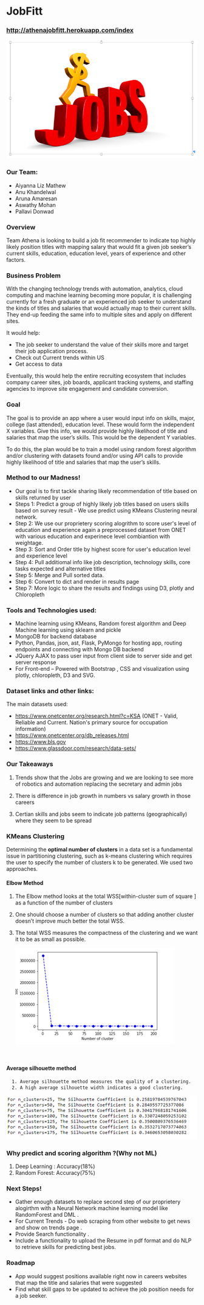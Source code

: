 # JobFitt
### http://athenajobfitt.herokuapp.com/index
![jobfit](Images/JobFit.png)


### Our Team:

* Aiyanna Liz Mathew	
* Anu Khandelwal 
* Aruna Amaresan	
* Aswathy Mohan
* Pallavi Donwad

### Overview
Team Athena is looking to build a job fit recommender to indicate top highly likely position titles with mapping salary that would fit a given job seeker’s current skills, education, education level, years of experience and other factors. 

### Business Problem
With the changing technology trends with automation, analytics, cloud computing and machine learning becoming more popular, it is challenging currently for a fresh graduate or an experienced job seeker to understand the kinds of titles and salaries that would actually map to their current skills. They end-up feeding the same info to multiple sites and apply on different sites. 

It would help:
*   The job seeker to understand the value of their skills more and target their job application process. 
*   Check out Current trends within US 
*   Get access to data

Eventually, this would help the entire recruiting ecosystem that includes company career sites, job boards, applicant tracking systems, and staffing agencies to improve site engagement and candidate conversion.

### Goal 
The goal is to provide an app where a user would input info on skills, major, college (last attended), education level. These would form the independent X variables. Give this info, we would provide highly likelihood of title and salaries that map the user’s skills. This would be the dependent Y variables.

To do this, the plan would be to train a model using random forest algorithm and/or clustering with datasets found and/or using API calls to provide highly likelihood of title and salaries that map the user’s skills. 

### Method to our Madness!
*   Our goal is to first tackle sharing likely recommendation of title based on skills returned by user
*   Steps 1: Predict a group of highly likely job titles based on users skills based on survey result - We use predict using KMeans Clustering neural network. 
*   Step 2: We use our proprietery scoring  alogrithm to score user's level of education and experience again a preprocessed dataset from ONET with various education  and experinece level combiantion with weightage. 
*   Step 3: Sort and Order title by highest score for user's education level and experience level 
*   Step 4: Pull additiomal info like job description, technology skills, core tasks expected and alternative titles
*   Step 5: Merge and Pull sorted data. 
*   Step 6: Convert to dict and render in results page 
*   Step 7: More logic to share the results and findings using D3, plotly and Chloropleth

### Tools and Technologies used: 
*   Machine learning using KMeans, Random forest algorithm and Deep Machine learning using sklearn and pickle
*   MongoDB for backend database
*   Python, Pandas, json, ast, Flask, PyMongo for hosting app, routing endpoints and connecting with Mongo DB backend 
*   JQuery AJAX to pass user input from client side to server side and get server response
*   For Front-end – Powered with Bootstrap , CSS and visualization using plotly, chloropleth, D3 and SVG.

### Dataset links and other links:
The main datasets used: 
*   https://www.onetcenter.org/research.html?c=KSA (ONET - Valid, Reliable and Current. Nation's primary source for occupation information)
*   https://www.onetcenter.org/db_releases.html
*   https://www.bls.gov
*   https://www.glassdoor.com/research/data-sets/

### Our Takeaways
1. Trends show that the Jobs are growing and we are looking to see more of robotics and automation replacing the secretary and admin jobs

2. There is difference in job growth in numbers vs salary growth in those careers 

3. Certian skills and jobs seem to indicate job patterns (geographically) where they seem to be spread 

### KMeans Clustering

   Determining the **optimal number of clusters** in a data set is a fundamental issue in partitioning clustering, such as k-means clustering which requires the user to specify the number of clusters k to be generated. We used two approaches.

   #### Elbow Method

   1. The Elbow method looks at the total WSS[within-cluster sum of square ] as a function of the number of clusters

   2. One should choose a number of clusters so that adding another cluster doesn’t improve much better the total WSS. 

   3. The total WSS measures the compactness of the clustering and we want it to be as small as possible.

      ![jobfit](Images/kmeans.PNG)

   ​

   #### Average silhouette method

      1. Average silhouette method measures the quality of a clustering.
      2. A high average silhouette width indicates a good clustering.

   ![jobfit](Images/silhouette.PNG)

### Why predict and scoring algorithm ?(Why not ML)

1. Deep Learning : Accuracy(18%)
2. Random Forest: Accuracy(75%)

### Next Steps!

*   Gather enough datasets to replace second step of our proprietery alogirthm with a Neural Network machine learning model like RandomForest and DML .
*   For Current Trends - Do web scraping from other website to get news and show on trends page .
*   Provide Search functionality .
*   Include a functionality to upload the Resume in pdf format and do NLP to retrieve skills for predicting best jobs.

### Roadmap
*   App would suggest positions available right now in careers websites that map the title and salaries that were suggested 
*   Find what skill gaps to be updated to achieve the job position needs for a job seeker. 


